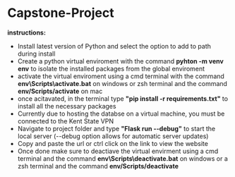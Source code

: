 # Capstone-Project

**instructions:**

- Install latest version of Python and select the option to add to path during install
- Create a python virtual enviroment with the command **pyhton -m venv env** to isolate the installed packages from the global enviroment
- activate the virtual enviroment using a cmd terminal with the command **env\Scripts\activate.bat** on windows or zsh terminal and the command **env/Scripts/activate** on mac
- once acitavated, in the terminal type **"pip install -r requirements.txt"** to install all the necessary packages
- Currently due to hosting the databse on a virtual machine, you must be connected to the Kent State VPN
- Navigate to project folder and type **"Flask run --debug"** to start the local server (--debug option allows for automatic server updates)
- Copy and paste the url or ctrl click on the link to view the website
- Once done make sure to deactiave the virtual envirment using a cmd terminal and the command **env\Scripts\deactivate.bat** on windows or a zsh terminal and the command **env/Scripts/deactivate**
